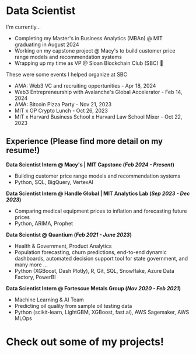 # Data Scientist

I'm currently...

- Completing my Master's in Business Analytics (MBAn) @ MIT graduating in August 2024
- Working on my capstone project @ Macy's to build customer price range models and recommendation systems
- Wrapping up my time as VP @ Sloan Blockchain Club (SBC) 🥲

These were some events I helped organize at SBC

- AMA: Web3 VC and recruiting opportunities - Apr 18, 2024
- Web3 Entrepreneurship with Avalanche's Global Accelerator - Feb 14, 2024
- AMA: Bitcoin Pizza Party - Nov 21, 2023
- MIT x OP Crypto Lunch - Oct 26, 2023
- MIT x Harvard Business School x Harvard Law School Mixer - Oct 22, 2023

## Experience (Please find more detail on my resume!)

**Data Scientist Intern @ Macy's | MIT Capstone (_Feb 2024 - Present_)**
- Building customer price range models and recommendation systems
- Python, SQL, BigQuery, VertexAI

**Data Scientist Intern @ Handle Global | MIT Analytics Lab (_Sep 2023 - Dec 2023_)**
- Comparing medical equipment prices to inflation and forecasting future prices
- Python, ARIMA, Prophet

**Data Scientist @ Quantium (_Feb 2021 - June 2023_)**
- Health & Government, Product Analytics
- Population forecasting, churn predictions, end-to-end dynamic dashboards, automated decision support tool for state government, and many more ...
- Python (XGBoost, Dash Plotly), R, Git, SQL, Snowflake, Azure Data Factory, PowerBI

**Data Scientist Intern @ Fortescue Metals Group (_Nov 2020 - Feb 2021_)**
- Machine Learning & AI Team
- Predicting oil quality from sample oil testing data
- Python (scikit-learn, LightGBM, XGBoost, fast.ai), AWS Sagemaker, AWS MLOps

# Check out some of my projects!






